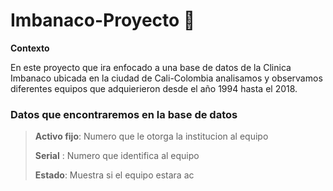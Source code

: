 # Imbanaco-Proyecto :blue_book:

**Contexto**

En este proyecto que ira enfocado a una base de datos de la Clinica Imbanaco ubicada en la ciudad de Cali-Colombia analisamos y observamos diferentes equipos que adquierieron desde el año 1994 hasta el 2018.

### Datos que encontraremos en la base de datos
> **Activo fijo**:  Numero que le otorga la institucion al equipo
> 
> **Serial** : Numero que identifica al equipo
> 
> **Estado**:  Muestra si el equipo estara ac
